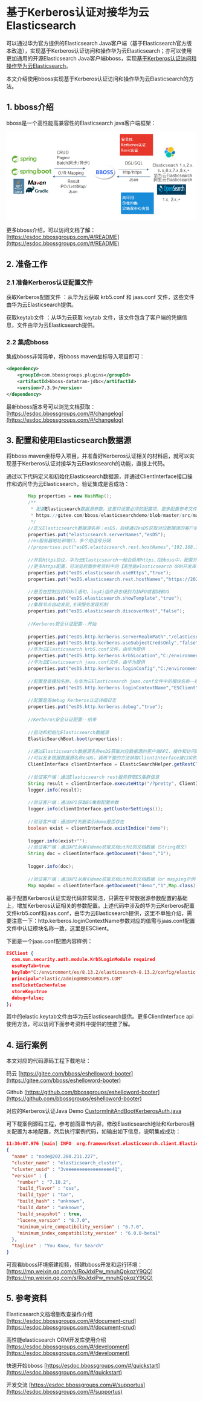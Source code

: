 # 基于Kerberos认证对接华为云Elasticsearch

可以通过华为官方提供的Elasticsearch Java客户端（基于Elasticsearch官方版本改造），实现基于Kerberos认证访问和操作华为云Elasticsearch；亦可以使用更加通用的开源Elasticsearch Java客户端bboss，实现[基于Kerberos认证访问和操作华为云Elasticsearch](https://esdoc.bbossgroups.com/#/development?id=_212-kerberos%E8%AE%A4%E8%AF%81%E9%85%8D%E7%BD%AE)。

本文介绍使用bboss实现基于Kerberos认证访问和操作华为云Elasticsearch的方法。
## 1. bboss介绍  
bboss是一个高性能高兼容性的Elasticsearch java客户端框架：

![](images\client-Elasticsearch.png)

更多bboss介绍，可以访问文档了解：[https://esdoc.bbossgroups.com/#/README](https://esdoc.bbossgroups.com/#/README)

## 2. 准备工作
### 2.1 准备Kerberos认证配置文件
获取Kerberos配置文件 ：从华为云获取 krb5.conf 和 jaas.conf 文件，这些文件由华为云Elasticsearch提供。

获取keytab文件 ：从华为云获取 keytab 文件，该文件包含了客户端的凭据信息，文件由华为云Elasticsearch提供。
### 2.2 集成bboss
集成bboss非常简单，将bboss maven坐标导入项目即可：
```xml
<dependency>
    <groupId>com.bbossgroups.plugins</groupId>
    <artifactId>bboss-datatran-jdbc</artifactId>
    <version>7.3.9</version>
</dependency>
```

最新bboss版本号可以浏览文档获取：
[https://esdoc.bbossgroups.com/#/changelog](https://esdoc.bbossgroups.com/#/changelog)

## 3. 配置和使用Elasticsearch数据源
将bboss maven坐标导入项目，并准备好Kerberos认证相关的材料后，就可以实现基于Kerberos认证对接华为云Elasticsearch的功能，直接上代码。

通过以下代码定义和初始化Elasticsearch数据源，并通过ClientInterface接口操作和访问华为云Elasticsearch，验证集成是否成功：

```java
		Map properties = new HashMap();
        /**
         * 配置Elasticsearch数据源参数，这里只设置必须的配置项，更多配置参考文件：
         * https://gitee.com/bboss/elasticsearchdemo/blob/master/src/main/resources/application.properties
         */
        //定义Elasticsearch数据源名称：esDS，后续通过esDS获取对应数据源的客户端API操作和访问Elasticsearch
        properties.put("elasticsearch.serverNames","esDS");
        //es服务器地址和端口，多个用逗号分隔
        //properties.put("esDS.elasticsearch.rest.hostNames","192.168.137.1:8200");

		//开启https协议，华为云Elasticsearch一般会启用https,在bboss中，配置开启https协议的Elasticsearch节点地址时，需带上https://协议头；
		//更多https配置，可浏览后面参考资料中的【高性能elasticsearch ORM开发库使用介绍】了解
        properties.put("esDS.elasticsearch.useHttps","true");
        properties.put("esDS.elasticsearch.rest.hostNames","https://202.280.211.227:9280,https://202.280.211.227:9281,https://202.280.211.227:9282");
 
        //是否在控制台打印dsl语句，log4j组件日志级别为INFO或者DEBUG
        properties.put("esDS.elasticsearch.showTemplate","true");
        //集群节点自动发现,关闭服务发现机制
        properties.put("esDS.elasticsearch.discoverHost","false");
      
        //Kerberos安全认证配置--开始
        
        properties.put("esDS.http.kerberos.serverRealmPath","/elasticsearch/serverrealm");//配置华为云Elasticsearch服务端Princpal查询服务地址
        properties.put("esDS.http.kerberos.useSubjectCredsOnly","false");
        //华为云Elasticsearch krb5.conf文件，由华为提供
        properties.put("esDS.http.kerberos.krb5Location","C:/environment/es/8.13.2/elasticsearch-8.13.2/config/krb5.conf");
        //华为云Elasticsearch jaas.conf文件，由华为提供
        properties.put("esDS.http.kerberos.loginConfig","C:/environment/es/8.13.2/elasticsearch-8.13.2/config/jaas.conf");

        //配置登录模块名称，与华为云Elasticsearch jaas.conf文件中的模块名称一致
        properties.put("esDS.http.kerberos.loginContextName","ESClient");
        
        //配置是否debug Kerberos认证详细日志
        properties.put("esDS.http.kerberos.debug","true");

        //Kerberos安全认证配置--结束
        
        //启动和初始化Elasticsearch数据源
        ElasticSearchBoot.boot(properties);
        
        //通过Elasticsearch数据源名称esDS获取对应数据源的客户端API，操作和访问Elasticsearch
        //可以反复根据数据源名称esDS，调用下面的方法获取ClientInterface接口实例，始终返回单实例多线程安全的ClientInterface对象
        ClientInterface clientInterface = ElasticSearchHelper.getRestClientUtil("esDS");
        
        //验证客户端：通过Elasticsearch rest服务获取ES集群信息
        String result = clientInterface.executeHttp("/?pretty", ClientInterface.HTTP_GET);
        logger.info(result);
        
        //验证客户端：通过API获取ES集群配置参数
        logger.info(clientInterface.getClusterSettings());

        //验证客户端：通过API判断索引demo是否存在
        boolean exist = clientInterface.existIndice("demo");

        logger.info(exist+"");
        //验证客户端：通过API从索引demo获取文档id为1的文档数据（String报文）
        String doc = clientInterface.getDocument("demo","1");

        logger.info(doc);

        //验证客户端：通过API从索引demo获取文档id为1的文档数据（or mapping示例：返回Map结构的数据，亦可以转换为PO对象）
        Map mapdoc = clientInterface.getDocument("demo","1",Map.class);
```

基于配置Kerberos认证实现代码非常简洁，只需在平常数据源参数配置的基础上，增加Kerberos认证相关的参数配置。上述代码中涉及的华为云Kerberos配置文件krb5.conf和jaas.conf，由华为云Elasticsearch提供，这里不单独介绍，需要注意一下：http.kerberos.loginContextName参数对应的值需与jaas.conf配置文件中认证模块名称一致，这里是ESClient。

下面是一个jaas.conf配置内容样例：

```json
ESClient {
  com.sun.security.auth.module.Krb5LoginModule required
  useKeyTab=true
  keyTab="C:/environment/es/8.13.2/elasticsearch-8.13.2/config/elastic.keytab"
  principal="elastic/admin@BBOSSGROUPS.COM"
  useTicketCache=false
  storeKey=true
  debug=false;
};
```
其中的elastic.keytab文件由华为云Elasticsearch提供。更多ClientInterface api使用方法，可以访问下面参考资料中提供的链接了解。

## 4. 运行案例

本文对应的代码源码工程下载地址：

码云 [https://gitee.com/bboss/eshelloword-booter](https://gitee.com/bboss/eshelloword-booter)

Github [https://github.com/bbossgroups/eshelloword-booter](https://github.com/bbossgroups/eshelloword-booter)

对应的Kerberos认证Java Demo [CustormInitAndBootKerberosAuth.java](https://gitee.com/bboss/eshelloword-booter/blob/master/src/test/java/org/bboss/elasticsearchtest/custominit/CustormInitAndBootKerberosAuth.java)

可下载案例源码工程，参考前面章节内容，修改Elasticsearch地址和Kerberos相关配置为本地配置，然后执行案例代码，如输出如下信息，说明集成成功：

```json
11:36:07.976 [main] INFO  org.frameworkset.elasticsearch.client.ElasticSearchRestClient - Elasticsearch Server Info:
{
  "name" : "node@202.280.211.227",
  "cluster_name" : "elasticsearch_cluster",
  "cluster_uuid" : "3veeeeeeeeeeeeeeeee4Q",
  "version" : {
    "number" : "7.10.2",
    "build_flavor" : "oss",
    "build_type" : "tar",
    "build_hash" : "unknown",
    "build_date" : "unknown",
    "build_snapshot" : true,
    "lucene_version" : "8.7.0",
    "minimum_wire_compatibility_version" : "6.7.0",
    "minimum_index_compatibility_version" : "6.0.0-beta1"
  },
  "tagline" : "You Know, for Search"
}
```

可观看bboss环境搭建视频，搭建bboss开发和运行环境：
[https://mp.weixin.qq.com/s/RoJdxiPw_mnuhQpkqzY9QQ](https://mp.weixin.qq.com/s/RoJdxiPw_mnuhQpkqzY9QQ)

## 5. 参考资料
Elasticsearch文档增删改查操作介绍 [https://esdoc.bbossgroups.com/#/document-crud](https://esdoc.bbossgroups.com/#/document-crud)

高性能elasticsearch ORM开发库使用介绍 [https://esdoc.bbossgroups.com/#/development](https://esdoc.bbossgroups.com/#/development)

快速开始bboss  [https://esdoc.bbossgroups.com/#/quickstart](https://esdoc.bbossgroups.com/#/quickstart)

开发交流 [https://esdoc.bbossgroups.com/#/supportus](https://esdoc.bbossgroups.com/#/supportus)